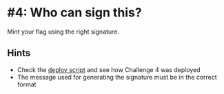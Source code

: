 # #4: Who can sign this?

Mint your flag using the right signature.

## Hints

- Check the [deploy script](https://github.com/buidlguidl/ctf-devcon/blob/main/packages/hardhat/deploy/00_deploy_ctf_contracts.ts#L71) and see how Challenge 4 was deployed
- The message used for generating the signature must be in the correct format
